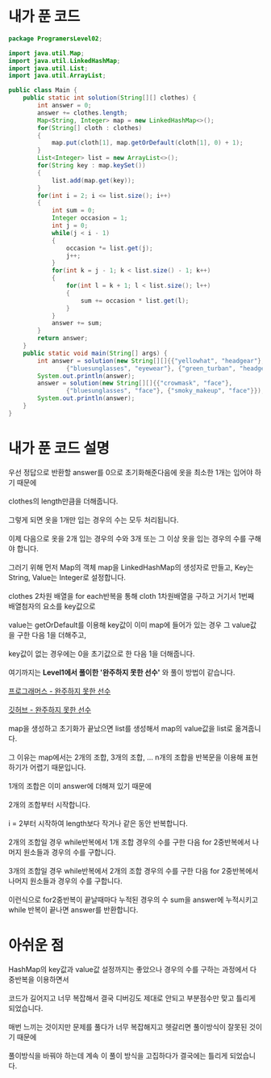 # 내가 푼 코드

```java
package ProgramersLevel02;

import java.util.Map;
import java.util.LinkedHashMap;
import java.util.List;
import java.util.ArrayList;

public class Main {
    public static int solution(String[][] clothes) {
        int answer = 0;
        answer += clothes.length;
        Map<String, Integer> map = new LinkedHashMap<>();
        for(String[] cloth : clothes)
        {
            map.put(cloth[1], map.getOrDefault(cloth[1], 0) + 1);
        }
        List<Integer> list = new ArrayList<>();
        for(String key : map.keySet())
        {
            list.add(map.get(key));
        }
        for(int i = 2; i <= list.size(); i++)
        {
            int sum = 0;
            Integer occasion = 1;
            int j = 0;
            while(j < i - 1)
            {
                occasion *= list.get(j);
                j++;
            }
            for(int k = j - 1; k < list.size() - 1; k++)
            {
                for(int l = k + 1; l < list.size(); l++)
                {
                    sum += occasion * list.get(l);
                }
            }
            answer += sum;
        }
        return answer;
    }
    public static void main(String[] args) {
        int answer = solution(new String[][]{{"yellowhat", "headgear"},
                {"bluesunglasses", "eyewear"}, {"green_turban", "headgear"}});
        System.out.println(answer);
        answer = solution(new String[][]{{"crowmask", "face"},
                {"bluesunglasses", "face"}, {"smoky_makeup", "face"}});
        System.out.println(answer);
    }
}
```

# 내가 푼 코드 설명

우선 정답으로 반환할 answer를 0으로 초기화해준다음에 옷을 최소한 1개는 입어야 하기 때문에<br><br>
clothes의 length만큼을 더해줍니다.<br><br>
그렇게 되면 옷을 1개만 입는 경우의 수는 모두 처리됩니다.<br><br>
이제 다음으로 옷을 2개 입는 경우의 수와 3개 또는 그 이상 옷을 입는 경우의 수를 구해야 합니다.<br><br>
그러기 위해 먼저 Map의 객체 map을 LinkedHashMap의 생성자로 만들고, Key는 String, Value는 Integer로 설정합니다.<br><br>
clothes 2차원 배열을 for each반복을 통해 cloth 1차원배열을 구하고 거기서 1번째 배열첨자의 요소를 key값으로<br><br>
value는 getOrDefault를 이용해 key값이 이미 map에 들어가 있는 경우 그 value값을 구한 다음 1을 더해주고,<br><br>
key값이 없는 경우에는 0을 초기값으로 한 다음 1을 더해줍니다.<br><br>
여기까지는 **Level1에서 풀이한 '완주하지 못한 선수'** 와 풀이 방법이 같습니다.<br><br>
<a href="https://programmers.co.kr/learn/courses/30/lessons/42576" target="_blank">프로그래머스 - 완주하지 못한 선수</a><br><br>
<a href="https://github.com/injae7034/Programmers_CodingTest_Practice/tree/main/Level1/%EC%99%84%EC%A3%BC%ED%95%98%EC%A7%80%20%EB%AA%BB%ED%95%9C%20%EC%84%A0%EC%88%98" target="_blank">깃허브 - 완주하지 못한 선수</a><br><br>
map을 생성하고 초기화가 끝났으면 list를 생성해서 map의 value값을 list로 옮겨줍니다.<br><br>
그 이유는 map에서는 2개의 조합, 3개의 조합, ... n개의 조합을 반복문을 이용해 표현하기가 어렵기 때문입니다.<br><br>
1개의 조합은 이미 answer에 더해져 있기 때문에<br><br>
2개의 조합부터 시작합니다.<br><br>
i = 2부터 시작하여 length보다 작거나 같은 동안 반복합니다.<br><br>
2개의 조합일 경우 while반복에서 1개 조합 경우의 수를 구한 다음 for 2중반복에서 나머지 원소들과 경우의 수를 구합니다.<br><br>
3개의 조합일 경우 while반복에서 2개의 조합 경우의 수를 구한 다음 for 2중반복에서 나머지 원소들과 경우의 수를 구합니다.<br><br>
이런식으로 for2중반복이 끝날때마다 누적된 경우의 수 sum을 answer에 누적시키고 while 반복이 끝나면 answer를 반환합니다.

# 아쉬운 점
HashMap의 key값과 value값 설정까지는 좋았으나 경우의 수를 구하는 과정에서 다중반복을 이용하면서<br><br>
코드가 길어지고 너무 복잡해서 결국 디버깅도 제대로 안되고 부분점수만 맞고 틀리게 되었습니다.<br><br>
매번 느끼는 것이지만 문제를 풀다가 너무 복잡해지고 헷갈리면 풀이방식이 잘못된 것이기 때문에<br><br>
풀이방식을 바꿔야 하는데 계속 이 풀이 방식을 고집하다가 결국에는 틀리게 되었습니다.
